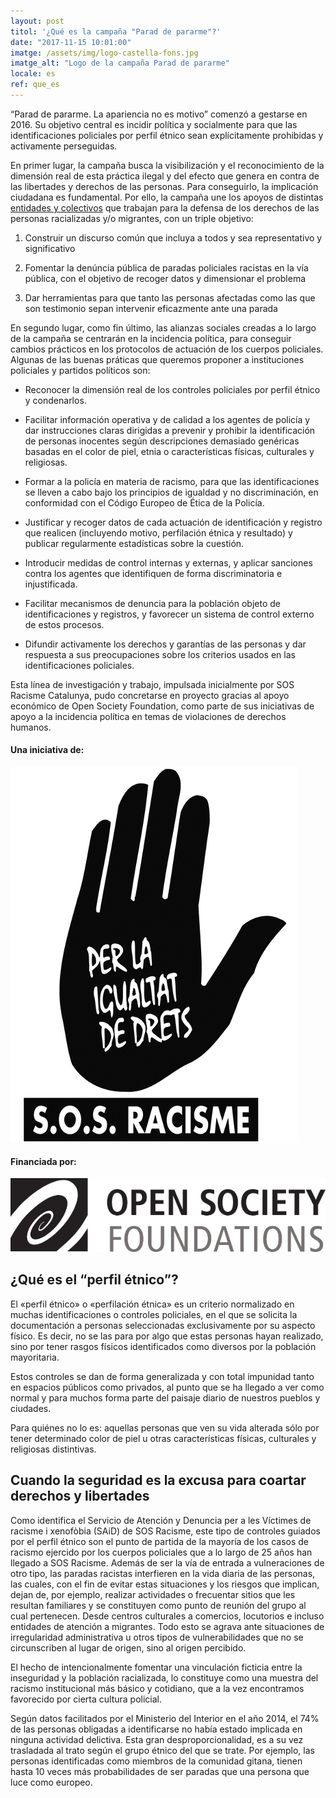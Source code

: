 ```yaml
---
layout: post
titol: '¿Qué es la campaña "Parad de pararme"?'
date: "2017-11-15 10:01:00"
imatge: /assets/img/logo-castella-fons.jpg
imatge_alt: "Logo de la campaña Parad de pararme"
locale: es
ref: que_es
---
```


“Parad de pararme. La apariencia no es motivo” comenzó a gestarse en 2016. Su objetivo central es incidir política y socialmente para que las identificaciones policiales por perfil étnico sean explícitamente prohibidas y activamente perseguidas.

En primer lugar, la campaña busca la visibilización y el reconocimiento de la dimensión real de esta práctica ilegal y del efecto que genera en contra de  las libertades y derechos de las personas. Para conseguirlo, la implicación ciudadana es fundamental. Por ello, la campaña une los apoyos de distintas [entidades y colectivos](/manifiesto/#entidades) que trabajan para la defensa de los derechos de las personas racializadas y/o migrantes, con un triple objetivo:

1. Construir un discurso común que incluya a todos y sea representativo y significativo

2. Fomentar la denúncia pública de paradas policiales racistas en la vía pública, con el objetivo de recoger datos y dimensionar el problema

3. Dar herramientas para que tanto las personas afectadas como las que son testimonio sepan intervenir eficazmente ante una parada

En segundo lugar, como fin último, las alianzas sociales creadas a lo largo de la campaña se centrarán en la incidencia política, para conseguir cambios prácticos en los protocolos de actuación de los cuerpos policiales. Algunas de las buenas práticas que queremos proponer a instituciones policiales y partidos políticos son:

- Reconocer la dimensión real de los controles policiales por perfil étnico y  condenarlos.

- Facilitar información operativa y de calidad a los agentes de policía y dar instrucciones claras dirigidas a prevenir y prohibir la identificación de personas inocentes según descripciones demasiado genéricas basadas en el color de piel, etnia o características físicas, culturales y religiosas.

- Formar a la policía en materia de racismo, para que las identificaciones se lleven a cabo bajo los principios de igualdad y no discriminación, en conformidad con el Código Europeo de Ética de la Policía.

- Justificar y recoger datos de cada actuación de identificación y registro que realicen (incluyendo motivo, perfilación étnica y resultado) y publicar regularmente estadísticas sobre la cuestión.

- Introducir medidas de control internas y externas, y aplicar sanciones contra los agentes que identifiquen de forma discriminatoria e injustificada.

- Facilitar mecanismos de denuncia para la población objeto de identificaciones y registros, y favorecer un sistema de control externo de estos procesos.

- Difundir activamente los derechos y garantías de las personas y dar respuesta a sus preocupaciones sobre los criterios usados en las identificaciones policiales.

Esta línea de investigación y trabajo, impulsada inicialmente por SOS Racisme Catalunya, pudo concretarse en proyecto gracias al apoyo económico de Open Society Foundation, como parte de sus iniciativas de apoyo a la incidencia política en temas de violaciones de derechos humanos.

<div class="section a1-marg-bottom">
  <div class="row">
    <div class="col-sm-3"><h4>Una iniciativa de:</h4>
    </div>
    <div class="col-sm-3 a1-marg-bottom"><img class="image--sm" alt="SOS Racisme" src="/assets/img/SOSCat_logo.jpg"> </div>
    <div class="col-sm-3"><h4>Financiada por:</h4>
    </div>
    <div class="col-sm-3 a1-marg-bottom"><img class="image--sm" alt="Open Society Foundations" src="/assets/img/OSF_logo.jpg">
    </div>
  </div>
</div>

## ¿Qué es el “perfil étnico”?

El «perfil étnico» o «perfilación étnica» es un criterio normalizado en muchas identificaciones o controles policiales, en el que se solicita la documentación a personas seleccionadas exclusivamente por su aspecto físico. Es decir, no se las para por algo que estas personas hayan realizado, sino por tener rasgos físicos identificados como diversos por la población mayoritaria.

Estos controles se dan de forma generalizada y con total impunidad tanto en espacios públicos como privados, al punto que se ha llegado a ver como normal y para muchos forma parte del paisaje diario de nuestros pueblos y ciudades.

Para quiénes no lo es: aquellas personas que ven su vida alterada sólo por tener determinado color de piel u otras características físicas, culturales y religiosas distintivas.

## Cuando la seguridad es la excusa para coartar derechos y libertades

Como identifica el Servicio de Atención y Denuncia per a les Víctimes de racisme i xenofòbia (SAiD) de SOS Racisme, este tipo de controles guiados por el perfil étnico son el punto de partida de la mayoría de los casos de racismo ejercido por los cuerpos policiales que a lo largo de 25 años han llegado a SOS Racisme.
Además de ser la vía de entrada a vulneraciones de otro tipo, las paradas racistas interfieren en la vida diaria de las personas, las cuales, con el fin de evitar estas situaciones y los riesgos que implican, dejan de, por ejemplo, realizar actividades o frecuentar sitios que les resultan familiares y se constituyen como punto de reunión del grupo al cual pertenecen. Desde centros culturales a comercios, locutorios e incluso entidades de atención a migrantes. Todo esto se agrava ante situaciones de irregularidad administrativa u otros tipos de vulnerabilidades que no se circunscriben al lugar de origen, sino al origen percibido.

El hecho de intencionalmente fomentar una vinculación ficticia entre la inseguridad y la población racializada, lo constituye como una muestra del racismo institucional más básico y cotidiano, que a la vez encontramos favorecido por cierta cultura policial.

Según datos facilitados por el Ministerio del Interior en el año 2014, el 74% de las personas obligadas a identificarse no había estado implicada en ninguna actividad delictiva. Esta gran desproporcionalidad, es a su vez trasladada al trato según el grupo étnico del que se trate. Por ejemplo, las personas identificadas como miembros de la comunidad gitana, tienen hasta 10 veces más probabilidades de ser paradas que una persona que luce como europeo.
